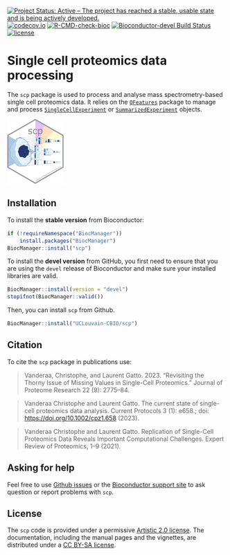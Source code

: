[![Project Status: Active – The project has reached a stable, usable state and is being actively developed.](https://www.repostatus.org/badges/latest/active.svg)](https://www.repostatus.org/#active)
[![codecov.io](https://codecov.io/github/UCLouvain-CBIO/scp/coverage.svg?branch=master)](https://codecov.io/github/UCLouvain-CBIO/scp?branch=master)
[![R-CMD-check-bioc](https://github.com/UCLouvain-CBIO/scp/workflows/R-CMD-check-bioc/badge.svg)](https://github.com/UCLouvain-CBIO/scp/actions?query=workflow%3AR-CMD-check-bioc)
[![Bioconductor-devel Build Status](https://bioconductor.org/shields/build/devel/bioc/scp.svg)](http://bioconductor.org/checkResults/devel/bioc-LATEST/scp/)
[![license](https://img.shields.io/badge/license-Artistic--2.0-brightgreen.svg)](https://opensource.org/licenses/Artistic-2.0)


# Single cell proteomics data processing

The `scp` package is used to process and analyse mass
spectrometry-based single cell proteomics data.  It relies on the
[`QFeatures`](https://rformassspectrometry.github.io/QFeatures/)
package to manage and process
[`SingleCellExperiment`](http://bioconductor.org/packages/release/bioc/html/SingleCellExperiment.html)
or [`SummarizedExperiment`](http://bioconductor.org/packages/release/bioc/html/SummarizedExperiment.html)
objects.

<img
src="https://raw.githubusercontent.com/UCLouvain-CBIO/scp/master/sticker/sticker.png"
height="150">

## Installation

To install the **stable version** from Bioconductor:

```r
if (!requireNamespace("BiocManager"))
    install.packages("BiocManager")
BiocManager::install("scp")
```

To install the **devel version** from GitHub, you first need to
ensure that you are using the `devel` release of Bioconductor and make
sure your installed libraries are valid.

```r
BiocManager::install(version = "devel")
stopifnot(BiocManager::valid())
```

Then, you can install `scp` from Github.

```r
BiocManager::install("UCLouvain-CBIO/scp")
```

## Citation

To cite the `scp` package in publications use:

> Vanderaa, Christophe, and Laurent Gatto. 2023. “Revisiting the
  Thorny Issue of Missing Values in Single-Cell Proteomics.” Journal
  of Proteome Research 22 (9): 2775–84.

> Vanderaa Christophe and Laurent Gatto. The current state of 
  single-cell proteomics data analysis. Current Protocols 3 (1): 
  e658.; doi: https://doi.org/10.1002/cpz1.658 (2023).

> Vanderaa Christophe and Laurent Gatto. Replication
  of Single-Cell Proteomics Data Reveals Important
  Computational Challenges. Expert Review of
  Proteomics, 1–9 (2021).

## Asking for help

Feel free to use [Github
issues](https://github.com/UCLouvain-CBIO/scp/issues) or the
[Bioconductor support site](https://support.bioconductor.org/) to ask
question or report problems with `scp`.

## License

The `scp` code is provided under a permissive
[Artistic 2.0 license](https://opensource.org/licenses/Artistic-2.0).
The documentation, including the manual pages and the vignettes, are
distributed under a
[CC BY-SA license](https://creativecommons.org/licenses/by-sa/2.0/).
